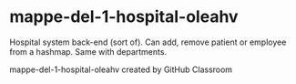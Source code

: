 # mappe-del-1-hospital-oleahv

Hospital system back-end (sort of).
Can add, remove patient or employee from a hashmap.
Same with departments.



mappe-del-1-hospital-oleahv created by GitHub Classroom
